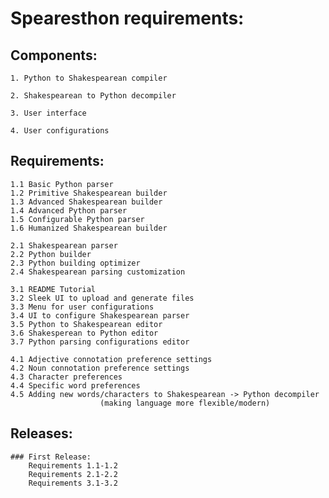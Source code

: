 # Spearesthon requirements:

## Components:
	1. Python to Shakespearean compiler

	2. Shakespearean to Python decompiler

	3. User interface

	4. User configurations

## Requirements:
	1.1 Basic Python parser
	1.2 Primitive Shakespearean builder
	1.3 Advanced Shakespearean builder
	1.4 Advanced Python parser
	1.5 Configurable Python parser
	1.6 Humanized Shakespearean builder

	2.1 Shakespearean parser
	2.2 Python builder
	2.3 Python building optimizer
	2.4 Shakespearean parsing customization

	3.1 README Tutorial
	3.2 Sleek UI to upload and generate files
	3.3 Menu for user configurations
	3.4 UI to configure Shakespearean parser
	3.5 Python to Shakespearean editor
	3.6 Shakesperean to Python editor
	3.7 Python parsing configurations editor

	4.1 Adjective connotation preference settings
	4.2 Noun connotation preference settings
	4.3 Character preferences
	4.4 Specific word preferences
	4.5 Adding new words/characters to Shakespearean -> Python decompiler
						(making language more flexible/modern)

## Releases:
	### First Release:
		Requirements 1.1-1.2
		Requirements 2.1-2.2
		Requirements 3.1-3.2
